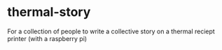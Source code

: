 # thermal-story
For a collection of people to write a collective story on a thermal reciept printer (with a raspberry pi)
